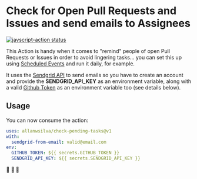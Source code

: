 # Check for Open Pull Requests and Issues and send emails to Assignees  

<p>
  <a href="https://github.com/allanwsilva/check-pending-tasks/actions"><img alt="javscript-action status" src="https://github.com/allanwsilva/check-pending-tasks/workflows/units-test/badge.svg"></a>
</p>

This Action is handy when it comes to "remind" people of open Pull Requests or Issues in order to avoid lingering 
tasks... you can set this up using [Scheduled Events](https://docs.github.com/en/actions/learn-github-actions/events-that-trigger-workflows#scheduled-events) and run it daily, for example.

It uses the [Sendgrid API](https://sendgrid.com/) to send emails so you have to create an account and provide the 
**SENDGRID_API_KEY** as an environment variable, along with a valid [Github Token](https://github.com/settings/tokens) 
as an environment variable too (see details below). 


## Usage

You can now consume the action:

```yaml
uses: allanwsilva/check-pending-tasks@v1
with:
  sendgrid-from-email: valid@email.com
env:
  GITHUB_TOKEN: ${{ secrets.GITHUB_TOKEN }}
  SENDGRID_API_KEY: ${{ secrets.SENDGRID_API_KEY }}
```

:rocket: :rocket: :rocket:
